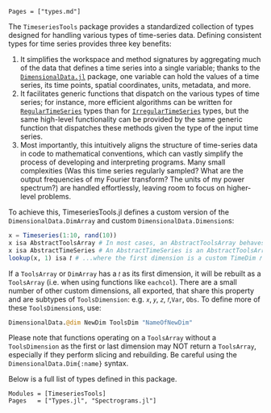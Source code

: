 ```@index
Pages = ["types.md"]
```
The `TimeseriesTools` package provides a standardized collection of types designed for handling various types of time-series data.
Defining consistent types for time series provides three key benefits:
1. It simplifies the workspace and method signatures by aggregating much of the data that defines a time series into a single variable; thanks to the [`DimensionalData.jl`](https://github.com/rafaqz/DimensionalData.jl) package, one variable can hold the values of a time series, its time points, spatial coordinates, units, metadata, and more.
2. It facilitates generic functions that dispatch on the various types of time series; for instance, more efficient algorithms can be written for [`RegularTimeSeries`](@ref) types than for [`IrregularTimeSeries`](@ref) types, but the same high-level functionality can be provided by the same generic function that dispatches these methods given the type of the input time series.
3. Most importantly, this intuitively aligns the structure of time-series data in code to mathematical conventions, which can vastly simplify the process of developing and interpreting programs. Many small complexities (Was this time series regularly sampled? What are the output frequencies of my Fourier transform? The units of my power spectrum?) are handled effortlessly, leaving room to focus on higher-level problems.

To achieve this, TimeseriesTools.jl defines a custom version of the `DimensionalData.DimArray` and custom `DimensionalData.Dimension`s:
```julia
x = Timeseries(1:10, rand(10))
x isa AbstractToolsArray # In most cases, an AbstractToolsArray behaves like a DimArray; see DimensionalData
x isa AbstractTimeSeries # An AbstractTimeSeries is an AbstractToolsArray...
lookup(x, 1) isa 𝑡 # ...where the first dimension is a custom TimeDim 𝑡
```
If a `ToolsArray` or `DimArray` has a `𝑡` as its first dimension, it will be rebuilt as a `ToolsArray` (i.e. when using functions like `eachcol`).
There are a small number of other custom dimensions, all exported, that share this property and are subtypes of `ToolsDimension`: e.g. `𝑥`, `𝑦`, `𝑧`, `𝑓`,`Var`, `Obs`.
To define more of these `ToolsDimension`s, use:
```julia
DimensionalData.@dim NewDim ToolsDim "NameOfNewDim"
```
Please note that functions operating on a `ToolsArray` without a `ToolsDimension` as the first or last dimension may NOT return a `ToolsArray`, especially if they perform slicing and rebuilding. Be careful using the `DimensionalData.Dim{:name}` syntax.

Below is a full list of types defined in this package.

```@autodocs
Modules = [TimeseriesTools]
Pages   = ["Types.jl", "Spectrograms.jl"]
```
